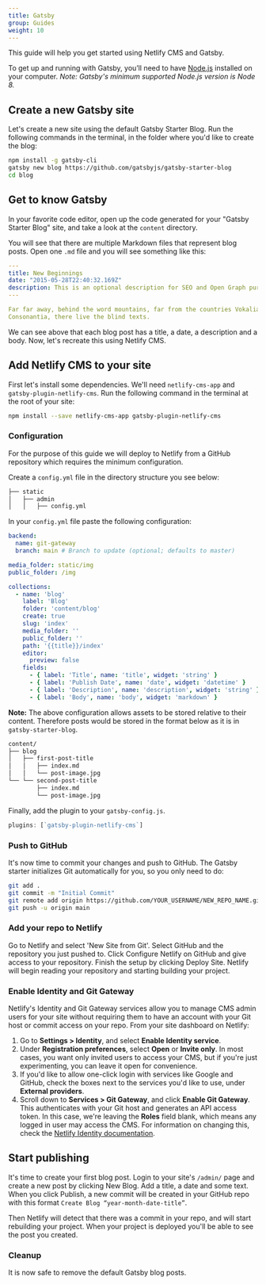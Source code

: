 ```yaml
---
title: Gatsby
group: Guides
weight: 10
---
```

This guide will help you get started using Netlify CMS and Gatsby.

To get up and running with Gatsby, you’ll need to have [Node.js](https://nodejs.org/) installed on your computer. *Note: Gatsby's minimum supported Node.js version is Node 8.*

## Create a new Gatsby site

Let's create a new site using the default Gatsby Starter Blog. Run the following commands in the terminal, in the folder where you'd like to create the blog:

```bash
npm install -g gatsby-cli
gatsby new blog https://github.com/gatsbyjs/gatsby-starter-blog
cd blog
```

## Get to know Gatsby

In your favorite code editor, open up the code generated for your "Gatsby Starter Blog" site, and take a look at the `content` directory.

You will see that there are multiple Markdown files that represent blog posts. Open one `.md` file and you will see something like this:

```yml
---
title: New Beginnings
date: "2015-05-28T22:40:32.169Z"
description: This is an optional description for SEO and Open Graph purposes, rather than the default generated excerpt.
---

Far far away, behind the word mountains, far from the countries Vokalia and
Consonantia, there live the blind texts.
```

We can see above that each blog post has a title, a date, a description and a body. Now, let's recreate this using Netlify CMS.

## Add Netlify CMS to your site

First let's install some dependencies. We'll need `netlify-cms-app` and `gatsby-plugin-netlify-cms`. Run the following command in the terminal at the root of your site:

```bash
npm install --save netlify-cms-app gatsby-plugin-netlify-cms
```

### Configuration

For the purpose of this guide we will deploy to Netlify from a GitHub repository which requires the minimum configuration.

Create a `config.yml` file in the directory structure you see below:

```bash
├── static
│   ├── admin
│   │   ├── config.yml
```

In your `config.yml` file paste the following configuration:

```yml
backend:
  name: git-gateway
  branch: main # Branch to update (optional; defaults to master)

media_folder: static/img
public_folder: /img

collections:
  - name: 'blog'
    label: 'Blog'
    folder: 'content/blog'
    create: true
    slug: 'index'
    media_folder: ''
    public_folder: ''
    path: '{{title}}/index'
    editor:
      preview: false
    fields:
      - { label: 'Title', name: 'title', widget: 'string' }
      - { label: 'Publish Date', name: 'date', widget: 'datetime' }
      - { label: 'Description', name: 'description', widget: 'string' }
      - { label: 'Body', name: 'body', widget: 'markdown' }
```

**Note:** The above configuration allows assets to be stored relative to their content. Therefore posts would be stored in the format below as it is in `gatsby-starter-blog`.

```bash
content/
├── blog
│   ├── first-post-title
│   │   ├── index.md
│   │   └── post-image.jpg
└── └── second-post-title
        ├── index.md
        └── post-image.jpg
```

Finally, add the plugin to your `gatsby-config.js`.

```javascript
plugins: [`gatsby-plugin-netlify-cms`]
```

### Push to GitHub

It's now time to commit your changes and push to GitHub. The Gatsby starter initializes Git automatically for you, so you only need to do:

```bash
git add .
git commit -m "Initial Commit"
git remote add origin https://github.com/YOUR_USERNAME/NEW_REPO_NAME.git
git push -u origin main
```

### Add your repo to Netlify

Go to Netlify and select 'New Site from Git'. Select GitHub and the repository you just pushed to. Click Configure Netlify on GitHub and give access to your repository. Finish the setup by clicking Deploy Site. Netlify will begin reading your repository and starting building your project.

### Enable Identity and Git Gateway

Netlify's Identity and Git Gateway services allow you to manage CMS admin users for your site without requiring them to have an account with your Git host or commit access on your repo. From your site dashboard on Netlify:

1. Go to **Settings > Identity**, and select **Enable Identity service**.
2. Under **Registration preferences**, select **Open** or **Invite only**. In most cases, you want only invited users to access your CMS, but if you're just experimenting, you can leave it open for convenience.
3. If you'd like to allow one-click login with services like Google and GitHub, check the boxes next to the services you'd like to use, under **External providers**.
4. Scroll down to **Services > Git Gateway**, and click **Enable Git Gateway**. This authenticates with your Git host and generates an API access token. In this case, we're leaving the **Roles** field blank, which means any logged in user may access the CMS. For information on changing this, check the [Netlify Identity documentation](https://www.netlify.com/docs/identity/).

## Start publishing

It's time to create your first blog post. Login to your site's `/admin/` page and create a new post by clicking New Blog. Add a title, a date and some text. When you click Publish, a new commit will be created in your GitHub repo with this format `Create Blog “year-month-date-title”`. 

Then Netlify will detect that there was a commit in your repo, and will start rebuilding your project. When your project is deployed you'll be able to see the post you created.

### Cleanup

It is now safe to remove the default Gatsby blog posts.
